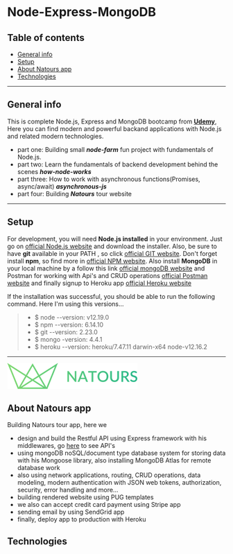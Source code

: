 # Node-Express-MongoDB



## Table of contents
* [General info](#general-info)
* [Setup](#setup)
* [About Natours app](#about-natours-app)
* [Technologies](#technologies)

---

## General info

This is complete Node.js, Express and MongoDB bootcamp from **[Udemy](https://www.udemy.com/course/nodejs-express-mongodb-bootcamp/)**,
Here you can find modern and powerful backand applications with Node.js and related modern technologies.
* part one: Building small **_node-farm_** fun project with fundamentals of Node.js.
* part two: Learn the fundamentals of backend development behind the scenes **_how-node-works_** 
* part three: How to work with asynchronous functions(Promises, async/await) **_asynchronous-js_**
* part four: Building **_Natours_**  tour website

---

## Setup
For development, you will need **Node.js installed** in your environment.
Just go on [official Node.js website](https://nodejs.org/) and download the installer.
Also, be sure to have **git** available in your PATH , so click [official GIT website](https://git-scm.com/).
Don't forget  install **npm**, so find more in [official NPM website](https://npmjs.org/).
Also install **MongoDB** in your local machine by a follow this link [official mongoDB website](https://docs.mongodb.com/manual/administration/install-community/)
and Postman for working with Api's and CRUD operations [official Postman website](https://www.postman.com/downloads/) and finally signup to Heroku app [official Heroku website](https://www.heroku.com/)

If the installation was successful, you should be able to run the following command.
Here I'm using this versions...

> - $ node --version: v12.19.0
> - $ npm --version: 6.14.10
> - $ git --version: 2.23.0
> - $ mongo -version: 4.4.1
> - $ heroku --version: heroku/7.47.11 darwin-x64 node-v12.16.2


---

![logo](4-natours/public/img/logo-green.png) 
## About Natours app

Building Natours tour app, here we
 - design and build the Restful API using Express framework with his middlewares, go [here](https://documenter.getpostman.com/view/14106643/TVzNKKqE) to see API's 
 - using mongoDB noSQL/document type database system for storing data with his Mongoose library, also installing MongoDB Atlas for remote database work
 - also using network applications, routing, CRUD operations, data modeling, modern authentication with JSON web tokens, authorization, security, error handling and more...
 - building rendered website using PUG templates
 - we also can accept credit card payment using Stripe app
 - sending email by using SendGrid app
 - finally, deploy app to production with Heroku


## Technologies








